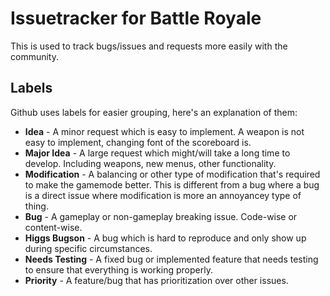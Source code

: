 # Issuetracker for Battle Royale

This is used to track bugs/issues and requests more easily with the community.

## Labels

Github uses labels for easier grouping, here's an explanation of them:

- **Idea** - A minor request which is easy to implement. A weapon is not easy to implement, changing font of the scoreboard is.
- **Major Idea** - A large request which might/will take a long time to develop. Including weapons, new menus, other functionality.
- **Modification** - A balancing or other type of modification that's required to make the gamemode better. This is different from a bug where a bug is a direct issue where modification is more an annoyancey type of thing.
- **Bug** - A gameplay or non-gameplay breaking issue. Code-wise or content-wise.
- **Higgs Bugson** - A bug which is hard to reproduce and only show up during specific circumstances.
- **Needs Testing** - A fixed bug or implemented feature that needs testing to ensure that everything is working properly.
- **Priority** - A feature/bug that has prioritization over other issues.
